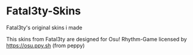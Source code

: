 # Fatal3ty-Skins
Fatal3ty's original skins i made

This skins from Fatal3ty are designed for Osu! Rhythm-Game licensed by https://osu.ppy.sh (from peppy)
